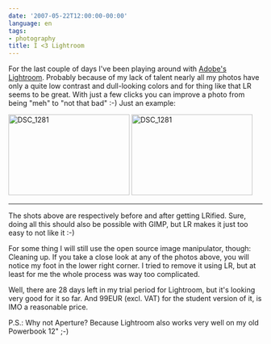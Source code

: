 ```yaml
---
date: '2007-05-22T12:00:00-00:00'
language: en
tags:
- photography
title: I <3 Lightroom
---
```



For the last couple of days I've been playing around with [Adobe's Lightroom](http://www.adobe.com/products/photoshoplightroom/). Probably because of my lack of talent nearly all my photos have only a quite low contrast and dull-looking colors and for thing like that LR seems to be great. With just a few clicks you can improve a photo from being "meh" to "not that bad" :-) Just an example:

<a href="http://www.flickr.com/photos/zerok/504791418/" title="Photo Sharing"><img src="http://farm1.static.flickr.com/205/504791418_0d8c0f2709_m.jpg" width="240" height="160" alt="DSC_1281" /></a> <a href="http://www.flickr.com/photos/zerok/505789790/" title="Photo Sharing"><img src="http://farm1.static.flickr.com/200/505789790_e607d70024_m.jpg" width="240" height="160" alt="DSC_1281" /></a>



-------------------------------



The shots above are respectively before and after getting LRified. Sure, doing all this should also be possible with GIMP, but LR makes it just too easy to not like it :-)

For some thing I will still use the open source image manipulator, though: Cleaning up. If you take a close look at any of the photos above, you will notice my foot in the lower right corner. I tried to remove it using LR, but at least for me the whole process was way too complicated.

Well, there are 28 days left in my trial period for Lightroom, but it's looking very good for it so far. And 99EUR (excl. VAT) for the student version of it, is IMO a reasonable price.

P.S.: Why not Aperture? Because Lightroom also works very well on my old Powerbook 12" ;-)
